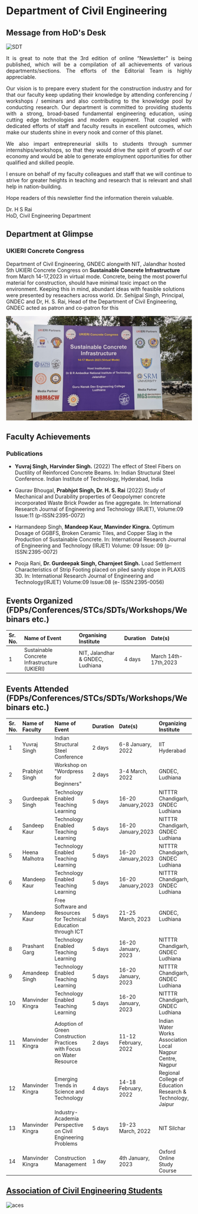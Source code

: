 # Department of Civil Engineering  

## Message from HoD's Desk  


![SDT](Images/HSR2.JPG)

<p align=justify>
It is great to note that the 3rd edition of online “Newsletter” is being published, which will be a compilation of all achievements of various departments/sections. The efforts of the Editorial Team is highly appreciable.
</p>

<p align=justify>
Our vision is to prepare every student for the construction industry and for that our faculty keep updating their knowledge by attending conferencing / workshops / seminars and also contributing to the knowledge pool by conducting research. Our department is committed to providing students with a strong, broad-based fundamental engineering education, using cutting edge technologies and modern equipment. That coupled with dedicated efforts of staff and faculty results in excellent outcomes, which make our students shine in every nook and corner of this planet.
</p>

<p align=justify>
We also impart entrepreneurial skills to students through summer internships/workshops, so that they would drive the spirit of growth of our economy and would be able to generate employment opportunities for other qualified and skilled people.
</p>
<p align=justify>
I ensure on behalf of my faculty colleagues and staff that we will continue to strive for greater heights in teaching and research that is relevant and shall help in nation-building.
</p>
<p align=justify>
Hope readers of this newsletter find the information therein valuable.
</p>

Dr. H S Rai  
HoD, Civil Engineering Department  


## Department at Glimpse

### UKIERI Concrete Congress  

Department of Civil Engineering, GNDEC alongwith NIT, Jalandhar hosted 5th UKIERI Concrete Congress on **Sustainable Concrete Infrastructure** from March 14-17,2023 in virtual mode. Concrete, being the most powerful material for construction, should have minimal toxic impact on the environment. Keeping this in mind, abundant ideas with feasible solutions were presented by reseachers across world. Dr. Sehijpal Singh, Principal, GNDEC and Dr, H. S. Rai, Head of the Department of Civil Engineering, GNDEC acted as patron and co-patron for this 

![Conf](Images/UKIERI.jpeg)

## Faculty Achievements  

### Publications  

- **Yuvraj Singh, Harvinder Singh.** (2022) The effect of Steel Fibers on Ductility of Reinforced Concrete Beams. In: Indian Structural Steel Conference. Indian Institute of Technology, Hyderabad, India

- Gaurav Bhougal, **Prabhjot Singh, Dr. H. S. Rai** (2022) Study of Mechanical and Durability properties of Geopolymer concrete incorporated Waste Brick Powder as fine aggregate. In: International Research Journal of Engineering and Technology (IRJET), Volume:09 Issue:11 (p-ISSN:2395-0072)

- Harmandeep Singh, **Mandeep Kaur, Manvinder Kingra.** Optimum Dosage of GGBFS, Broken Ceramic Tiles, and Copper Slag in the Production of Sustainable Concrete. In: International Research Journal of Engineering and Technology (IRJET) Volume: 09 Issue: 09 (p-ISSN:2395-0072)

- Pooja Rani, **Dr. Gurdeepak Singh, Charnjeet Singh.** Load Settlement Characteristics of Strip Footing placed on piled sandy slope in PLAXIS 3D. In: International Research Journal of Engineering and Technology(IRJET) Volume:09 Issue:08 (e- ISSN:2395-0056)


## Events Organized (FDPs/Conferences/STCs/SDTs/Workshops/Webinars etc.)  

| Sr. No. | Name of Event                                                  | Organising Institute                                                                  | Duration | Date(s)               |                            |
|:------- |:-------------------------------------------------------------- |:------------------------------------------------------------------------------------ |:-------- |:--------------------- |:-------------------------------------- |
| 1       | Sustainable Concrete Infrastructure (UKIERI) |NIT, Jalandhar & GNDEC, Ludhiana | 4 days| March 14th-17th,2023 | 

## Events Attended (FDPs/Conferences/STCs/SDTs/Workshops/Webinars etc.)  

| Sr. No. | Name of Faculty   | Name of Event                                                                                     | Duration | Date(s)               | Organizing Institute                                        |
|:------- |:----------------- |:------------------------------------------------------------------------------------------------- |:-------- |:--------------------- |:----------------------------------------------------------- |
| 1       | Yuvraj Singh      | Indian Structural Steel Conference																  | 2 days	 | 6-8 January, 2022	 | IIT Hyderabad											   |
| 2       | Prabhjot Singh    | Workshop on "Wordpress for Beginners"															  | 2 days	 | 3-4 March, 2022	     | GNDEC, Ludhiana											   |
| 3       | Gurdeepak Singh   | Technology Enabled Teaching Learning                                                              | 5 days   | 16-20 January,2023    | NITTTR Chandigarh, GNDEC Ludhiana                           |
| 4       | Sandeep Kaur      | Technology Enabled Teaching Learning			                                                  | 5 days   | 16-20 January,2023    | NITTTR Chandigarh, GNDEC Ludhiana                           |
| 5       | Heena Malhotra    | Technology Enabled Teaching Learning                                                              | 5 days   | 16-20 January,2023    | NITTTR Chandigarh, GNDEC Ludhiana                           |
| 6		  | Mandeep Kaur      | Technology Enabled Teaching Learning                                                              | 5 days   | 16-20 January,2023    | NITTTR Chandigarh, GNDEC Ludhiana                           |
| 7       | Mandeep Kaur      | Free Software and Resources for Technical Education through ICT									  | 5 days   | 21-25 March, 2023	 | GNDEC, Ludhiana                                             |
| 8       | Prashant Garg	  | Technology Enabled Teaching Learning		                                                      | 5 days   | 16-20 January, 2023   | NITTTR Chandigarh, GNDEC Ludhiana                           |
| 9       | Amandeep Singh    | Technology Enabled Teaching Learning															  | 5 days   | 16-20 January, 2023   | NITTTR Chandigarh, GNDEC Ludhiana                           |
| 10	  | Manvinder Kingra  | Technology Enabled Teaching Learning		                                                      | 5 days   | 16-20 January, 2023   | NITTTR Chandigarh, GNDEC Ludhiana                           |
| 11	  | Manvinder Kingra  | Adoption of Green Construction Practices with Focus on Water Resource		                      | 2 days   | 11-12 February, 2022  | Indian Water Works Association Local Nagpur Centre, Nagpur  |
| 12	  | Manvinder Kingra  | Emerging Trends in Science and Technology									                      | 4 days   | 14-18 February, 2022  | Regional College of Education Research & Technology, Jaipur |
| 13	  | Manvinder Kingra  | Industry-Academia Perspective on Civil Engineering Problems									      | 5 days   | 19-23 March, 2022     | NIT Silchar												   |
| 14	  | Manvinder Kingra  | Construction Management																		      | 1 day    | 4th January, 2023     | Oxford Online Study Course						           |



## [Association of Civil Engineering Students](ACES.md)

![aces](Images/aq.jpg)
